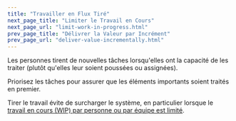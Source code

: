 ```yaml
---
title: "Travailler en Flux Tiré"
next_page_title: "Limiter le Travail en Cours"
next_page_url: "limit-work-in-progress.html"
prev_page_title: "Délivrer la Valeur par Incrément"
prev_page_url: "deliver-value-incrementally.html"
---
```



<div class="card summary"><div class="card-body">Les personnes tirent de nouvelles tâches lorsqu'elles ont la capacité de les traiter (plutôt qu'elles leur soient poussées ou assignées).
</div></div>

Priorisez les tâches pour assurer que les éléments importants soient traités en premier.

Tirer le travail évite de surcharger le système, en particulier lorsque le [travail en cours (WIP) par personne ou par équipe est limité](limit-work-in-progress.html).